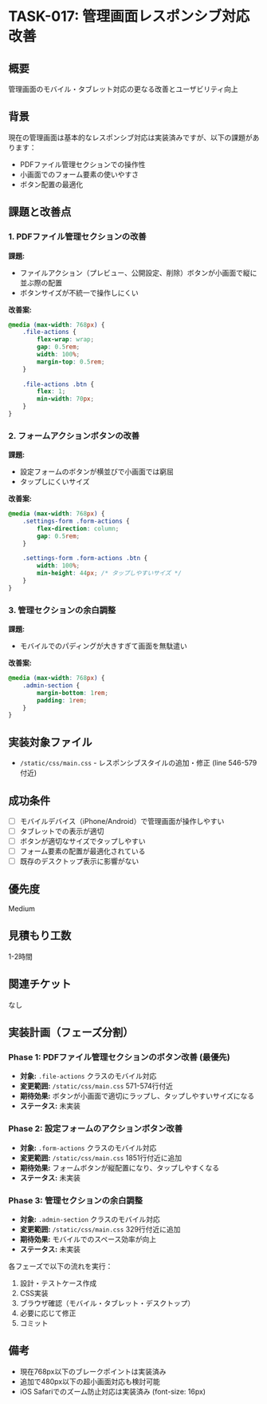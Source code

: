 # TASK-017: 管理画面レスポンシブ対応改善

## 概要
管理画面のモバイル・タブレット対応の更なる改善とユーザビリティ向上

## 背景
現在の管理画面は基本的なレスポンシブ対応は実装済みですが、以下の課題があります：
- PDFファイル管理セクションでの操作性
- 小画面でのフォーム要素の使いやすさ
- ボタン配置の最適化

## 課題と改善点

### 1. PDFファイル管理セクションの改善
**課題:** 
- ファイルアクション（プレビュー、公開設定、削除）ボタンが小画面で縦に並ぶ際の配置
- ボタンサイズが不統一で操作しにくい

**改善案:**
```css
@media (max-width: 768px) {
    .file-actions {
        flex-wrap: wrap;
        gap: 0.5rem;
        width: 100%;
        margin-top: 0.5rem;
    }
    
    .file-actions .btn {
        flex: 1;
        min-width: 70px;
    }
}
```

### 2. フォームアクションボタンの改善
**課題:**
- 設定フォームのボタンが横並びで小画面では窮屈
- タップしにくいサイズ

**改善案:**
```css
@media (max-width: 768px) {
    .settings-form .form-actions {
        flex-direction: column;
        gap: 0.5rem;
    }
    
    .settings-form .form-actions .btn {
        width: 100%;
        min-height: 44px; /* タップしやすいサイズ */
    }
}
```

### 3. 管理セクションの余白調整
**課題:**
- モバイルでのパディングが大きすぎて画面を無駄遣い

**改善案:**
```css
@media (max-width: 768px) {
    .admin-section {
        margin-bottom: 1rem;
        padding: 1rem;
    }
}
```

## 実装対象ファイル
- `/static/css/main.css` - レスポンシブスタイルの追加・修正 (line 546-579付近)

## 成功条件
- [ ] モバイルデバイス（iPhone/Android）で管理画面が操作しやすい
- [ ] タブレットでの表示が適切
- [ ] ボタンが適切なサイズでタップしやすい
- [ ] フォーム要素の配置が最適化されている
- [ ] 既存のデスクトップ表示に影響がない

## 優先度
Medium

## 見積もり工数
1-2時間

## 関連チケット
なし

## 実装計画（フェーズ分割）

### Phase 1: PDFファイル管理セクションのボタン改善 (最優先)
- **対象:** `.file-actions` クラスのモバイル対応
- **変更範囲:** `/static/css/main.css` 571-574行付近
- **期待効果:** ボタンが小画面で適切にラップし、タップしやすいサイズになる
- **ステータス:** 未実装

### Phase 2: 設定フォームのアクションボタン改善
- **対象:** `.form-actions` クラスのモバイル対応  
- **変更範囲:** `/static/css/main.css` 1851行付近に追加
- **期待効果:** フォームボタンが縦配置になり、タップしやすくなる
- **ステータス:** 未実装

### Phase 3: 管理セクションの余白調整
- **対象:** `.admin-section` クラスのモバイル対応
- **変更範囲:** `/static/css/main.css` 329行付近に追加
- **期待効果:** モバイルでのスペース効率が向上
- **ステータス:** 未実装

各フェーズで以下の流れを実行：
1. 設計・テストケース作成
2. CSS実装
3. ブラウザ確認（モバイル・タブレット・デスクトップ）
4. 必要に応じて修正
5. コミット

## 備考
- 現在768px以下のブレークポイントは実装済み
- 追加で480px以下の超小画面対応も検討可能
- iOS Safariでのズーム防止対応は実装済み (font-size: 16px)